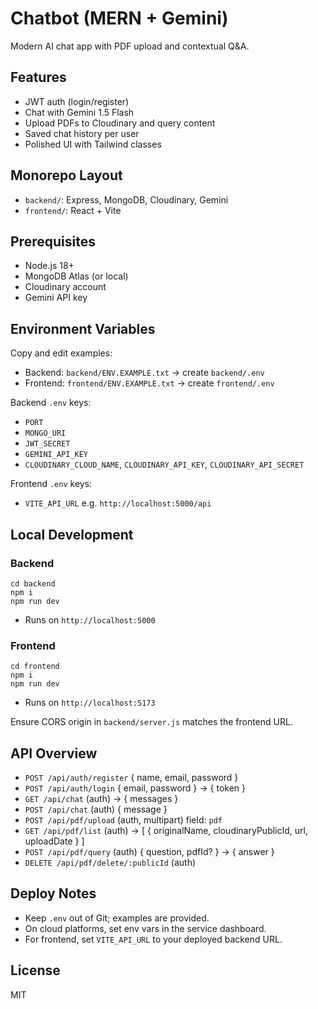 # Chatbot (MERN + Gemini)

Modern AI chat app with PDF upload and contextual Q&A.

## Features
- JWT auth (login/register)
- Chat with Gemini 1.5 Flash
- Upload PDFs to Cloudinary and query content
- Saved chat history per user
- Polished UI with Tailwind classes

## Monorepo Layout
- `backend/`: Express, MongoDB, Cloudinary, Gemini
- `frontend/`: React + Vite

## Prerequisites
- Node.js 18+
- MongoDB Atlas (or local)
- Cloudinary account
- Gemini API key

## Environment Variables
Copy and edit examples:
- Backend: `backend/ENV.EXAMPLE.txt` → create `backend/.env`
- Frontend: `frontend/ENV.EXAMPLE.txt` → create `frontend/.env`

Backend `.env` keys:
- `PORT`
- `MONGO_URI`
- `JWT_SECRET`
- `GEMINI_API_KEY`
- `CLOUDINARY_CLOUD_NAME`, `CLOUDINARY_API_KEY`, `CLOUDINARY_API_SECRET`

Frontend `.env` keys:
- `VITE_API_URL` e.g. `http://localhost:5000/api`

## Local Development
### Backend
```
cd backend
npm i
npm run dev
```
- Runs on `http://localhost:5000`

### Frontend
```
cd frontend
npm i
npm run dev
```
- Runs on `http://localhost:5173`

Ensure CORS origin in `backend/server.js` matches the frontend URL.

## API Overview
- `POST /api/auth/register` { name, email, password }
- `POST /api/auth/login` { email, password } → { token }
- `GET /api/chat` (auth) → { messages }
- `POST /api/chat` (auth) { message }
- `POST /api/pdf/upload` (auth, multipart) field: `pdf`
- `GET /api/pdf/list` (auth) → [ { originalName, cloudinaryPublicId, url, uploadDate } ]
- `POST /api/pdf/query` (auth) { question, pdfId? } → { answer }
- `DELETE /api/pdf/delete/:publicId` (auth)

## Deploy Notes
- Keep `.env` out of Git; examples are provided.
- On cloud platforms, set env vars in the service dashboard.
- For frontend, set `VITE_API_URL` to your deployed backend URL.

## License
MIT





